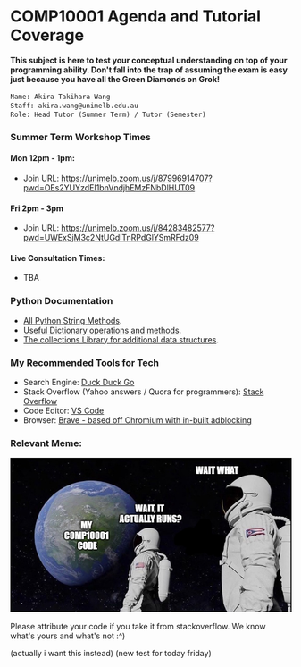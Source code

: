 # COMP10001 Agenda and Tutorial Coverage
**This subject is here to test your conceptual understanding on top of your programming ability. Don't fall into the trap of assuming the exam is easy just because you have all the Green Diamonds on Grok!**
```
Name: Akira Takihara Wang
Staff: akira.wang@unimelb.edu.au
Role: Head Tutor (Summer Term) / Tutor (Semester)
```

### Summer Term Workshop Times
#### Mon 12pm - 1pm:  
- Join URL: https://unimelb.zoom.us/j/87996914707?pwd=OEs2YUYzdEI1bnVndjhEMzFNbDlHUT09

#### Fri 2pm - 3pm 
- Join URL: https://unimelb.zoom.us/j/84283482577?pwd=UWExSjM3c2NtUGdlTnRPdGlYSmRFdz09

#### Live Consultation Times:
- TBA

### Python Documentation
- [All Python String Methods](https://docs.python.org/3/library/stdtypes.html#string-methods).
- [Useful Dictionary operations and methods](https://docs.python.org/3/library/stdtypes.html#dict.get).
- [The collections Library for additional data structures](https://docs.python.org/3/library/collections.html#counter-objects).

### My Recommended Tools for Tech
- Search Engine: [Duck Duck Go](https://duckduckgo.com/)
- Stack Overflow (Yahoo answers / Quora for programmers): [Stack Overflow](https://stackoverflow.com/)
- Code Editor: [VS Code](https://code.visualstudio.com/)
- Browser: [Brave - based off Chromium with in-built adblocking](https://brave.com/)

### Relevant Meme:
![alt text](Capture.PNG)

Please attribute your code if you take it from stackoverflow. We know what's yours and what's not :^)

(actually i want this instead)
(new test for today friday)
